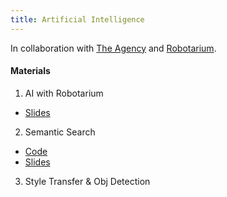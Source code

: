 ```yaml
---
title: Artificial Intelligence
---
```


In collaboration with [The Agency](https://gtagency.github.io/) and [Robotarium](http://www.robotics.gatech.edu/robotarium).

#### Materials
1. AI with Robotarium
  * [Slides](https://docs.google.com/presentation/d/1Q3HmWNytIb6bEOCkIkuHsm1I2YZX9kYh9DqIPuhxr7Q/edit?usp=sharing)
2. Semantic Search
  * [Code](https://colab.research.google.com/drive/1s4l6hQUUHpLTYLfmaliqqZipbCCQizEN )
  * [Slides](https://docs.google.com/presentation/d/1CPGRQOXTcbThRBSN0gdTzl3UWDWLFTFpr4blSbOxZHk)
3. Style Transfer & Obj Detection